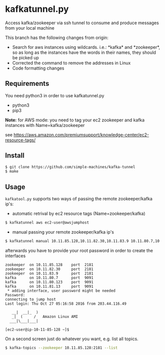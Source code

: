 
kafkatunnel.py
============
Access kafka/zookeeper via ssh tunnel to consume and produce messages from your local machine

This branch has the following changes from origin:

- Search for aws instances using wildcards. i.e.: \*kafka\* and \*zookeeper\*, so as long as the instances have the words 
in their names, they should be picked up
- Corrected the command to remove the addresses in Linux
- Code formatting changes 

Requirements
------------
You need python3 in order to use kafkatunnel.py

* python3
* pip3

**Note:** for AWS mode: you need to tag your ec2 zookeeper and kafka instances with Name=kafka/zookeeper

see https://aws.amazon.com/premiumsupport/knowledge-center/ec2-resource-tags/

Install
-------

```bash
$ git clone https://github.com/simple-machines/kafka-tunnel
$ make
```

Usage
-----

`kafkatool.py` supports two ways of passing the remote zookeeper/kafka ip's:

* automatic retrival by ec2 resource tags (Name=zookeeper/kafka)

```bash
$ kafkatunnel aws ec2-user@awsjumphost
```

* manual passing your remote zookeeper/kafka ip's

```bash
$ kafkatunnel manual 10.11.85.128,10.11.82.30,10.11.83.9 10.11.80.7,10.11.80.123,10.11.81.13
```
afterwards you have to provide your root password in order to create the interfaces

    zookeeper  on 10.11.85.128    port  2181
    zookeeper  on 10.11.82.30     port  2181
    zookeeper  on 10.11.83.9      port  2181
    kafka      on 10.11.80.7      port  9091
    kafka      on 10.11.80.123    port  9091
    kafka      on 10.11.81.13     port  9091
     * adding interface, user password might be needed
    Password:
    connecting to jump host
    Last login: Thu Oct 27 05:16:58 2016 from 203.44.116.49

       __|  __|_  )
       _|  (     /   Amazon Linux AMI
      ___|\___|___|

    [ec2-user@ip-10-11-85-128 ~]$

On a second screen just do whatever you want, e.g. list all topics.

```bash
$ kafka-topics --zookeeper 10.11.85.128:2181 --list
```
